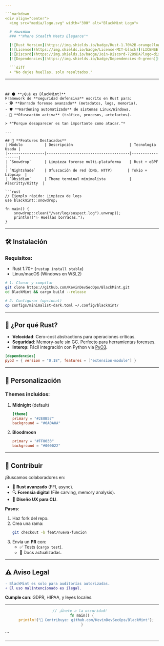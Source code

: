 ```yaml
---

```markdown
<div align="center">
  <img src="media/logo.svg" width="300" alt="BlackMint Logo">

  # 𝕭𝖑𝖆𝖈𝖐𝕸𝖎𝖓𝖙  
  ### *"Where Stealth Meets Elegance"*  

  [![Rust Version](https://img.shields.io/badge/Rust-1.70%2B-orange?logo=rust)](https://www.rust-lang.org/)
  [![License](https://img.shields.io/badge/License-MIT-black)](LICENSE)
  [![Discord](https://img.shields.io/badge/Join-Discord-7289DA?logo=discord)](https://discord.gg/your-invite)
  [![Dependencies](https://img.shields.io/badge/Dependencies-0-green)](Cargo.toml)  

  ```diff
  + "No dejes huellas, solo resultados."  
  ```
</div>

---
```


## 🌑 **¿Qué es BlackMint?**  
Framework de **seguridad defensiva** escrito en Rust para:  
- 🕵️ **Borrado forense avanzado** (metadatos, logs, memoria).  
- 🛡️ **Hardening automatizado** de sistemas Linux/Windows.  
- 🌌 **Ofuscación activa** (tráfico, procesos, artefactos).  

> *"Porque desaparecer es tan importante como atacar."*  

---

## 🚀 **Features Destacados**  
| Módulo          | Descripción                          | Tecnología Usada |  
|-----------------|--------------------------------------|------------------|  
| `Snowdrop`      | Limpieza forense multi-plataforma    | Rust + eBPF      |  
| `Nightshade`    | Ofuscación de red (DNS, HTTP)       | Tokio + Libpcap  |  
| `Obsidian`      | Theme terminal minimalista           | Alacritty/Kitty  |  

```rust
// Ejemplo rápido: Limpieza de logs
use blackmint::snowdrop;

fn main() {
    snowdrop::clean("/var/log/suspect.log").unwrap();
    println!("✨ Huellas borradas.");
}
```

---

## 🛠️ **Instalación**  
### Requisitos:  
- Rust 1.70+ (`rustup install stable`)  
- Linux/macOS (Windows en WSL2)  

```bash
# 1. Clonar y compilar
git clone https://github.com/KevinDevSecOps/BlackMint.git
cd BlackMint && cargo build --release

# 2. Configurar (opcional)
cp configs/minimalist-dark.toml ~/.config/blackmint/
```

---

## 🌟 **¿Por qué Rust?**  
- **Velocidad**: Cero-cost abstractions para operaciones críticas.  
- **Seguridad**: Memory-safe sin GC. Perfecto para herramientas forenses.  
- **Interop**: Fácil integración con Python via [PyO3](https://pyo3.rs/).  

```toml
[dependencies]
pyo3 = { version = "0.18", features = ["extension-module"] }
```

---

## 🎨 **Personalización**  
### Themes incluidos:  
1. **Midnight** (default)  
   ```toml
   [theme]
   primary = "#2E8B57"
   background = "#0A0A0A"
   ```  
2. **Bloodmoon**  
   ```toml
   primary = "#FF0033"
   background = "#000022"
   ```

---

## 🤝 **Contribuir**  
¡Buscamos colaboradores en:  
- 🦀 **Rust avanzado** (FFI, async).  
- 🔍 **Forensia digital** (File carving, memory analysis).  
- 🎨 **Diseño UX para CLI**.  

**Pasos**:  
1. Haz fork del repo.  
2. Crea una rama:  
   ```bash
   git checkout -b feat/nueva-funcion
   ```  
3. Envía un **PR** con:  
   - ✅ Tests (`cargo test`).  
   - 📖 Docs actualizadas.  

---

## ⚠️ **Aviso Legal**  
```diff
- BlackMint es solo para auditorías autorizadas. 
+ El uso malintencionado es ilegal.  
```
**Cumple con**: GDPR, HIPAA, y leyes locales.  

---

<div align="center">
  
  ```rust
  // ¡Únete a la oscuridad!  
  fn main() {
      println!("🚀 Contribuye: github.com/KevinDevSecOps/BlackMint");
  }
  ```
  
</div>
```

---
